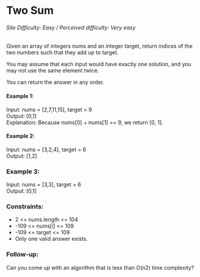 # Two Sum
###### Site Difficulty: Easy / Perceived difficulty: Very easy

Given an array of integers nums and an integer target, return indices of the two numbers such that they add up to target.

You may assume that each input would have exactly one solution, and you may not use the same element twice.

You can return the answer in any order.



#### Example 1:

Input: nums = [2,7,11,15], target = 9\
Output: [0,1]\
Explanation: Because nums[0] + nums[1] == 9, we return [0, 1].
#### Example 2:

Input: nums = [3,2,4], target = 6\
Output: [1,2]
### Example 3:

Input: nums = [3,3], target = 6\
Output: [0,1]


### Constraints:

- 2 <= nums.length <= 104
- -109 <= nums[i] <= 109
- -109 <= target <= 109
- Only one valid answer exists.


### Follow-up: 
Can you come up with an algorithm that is less than O(n2) time complexity?